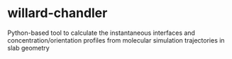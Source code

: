 # willard-chandler
Python-based tool to calculate the instantaneous interfaces and concentration/orientation profiles from molecular simulation trajectories in slab geometry
